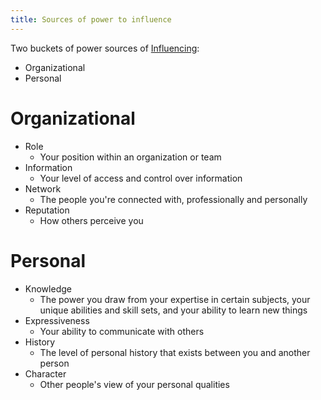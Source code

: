 ```yaml
---
title: Sources of power to influence
---
```

Two buckets of power sources of [Influencing](danielesalvatore/project-management/project-execution/effective-teams/influencing.md):
- Organizational
- Personal

# Organizational
- Role
	- Your position within an organization or team
- Information
	- Your level of access and control over information
- Network
	- The people you're connected with, professionally and personally
- Reputation
	- How others perceive you 

# Personal
- Knowledge
	- The power you draw from your expertise in certain subjects, your unique abilities and skill sets, and your ability to learn new things
- Expressiveness
	-  Your ability to communicate with others
- History
	- The level of personal history that exists between you and another person
- Character
	- Other people's view of your personal qualities

